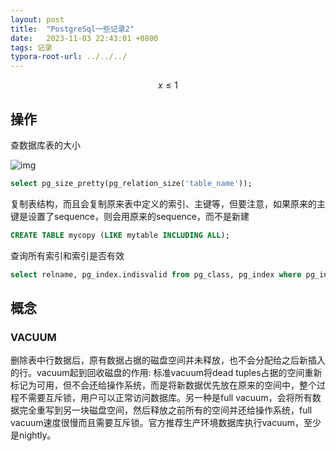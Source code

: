 ```yaml
---
layout: post
title:  "PostgreSql一些记录2"
date:   2023-11-03 22:43:01 +0800
tags: 记录
typora-root-url: ../../../
---
```






$$x \le 1$$

## 操作

查数据库表的大小

![img](https://i.stack.imgur.com/aeous.png)

```sql
select pg_size_pretty(pg_relation_size('table_name'));
```

复制表结构，而且会复制原来表中定义的索引、主键等，但要注意，如果原来的主键是设置了sequence，则会用原来的sequence，而不是新建

```sql
CREATE TABLE mycopy (LIKE mytable INCLUDING ALL);
```

查询所有索引和索引是否有效

```sql
select relname, pg_index.indisvalid from pg_class, pg_index where pg_index.indexrelid = pg_class.oid
```



## 概念

### VACUUM

删除表中行数据后，原有数据占据的磁盘空间并未释放，也不会分配给之后新插入的行。vacuum起到回收磁盘的作用: 标准vacuum将dead tuples占据的空间重新标记为可用，但不会还给操作系统，而是将新数据优先放在原来的空间中，整个过程不需要互斥锁，用户可以正常访问数据库。另一种是full vacuum，会将所有数据完全重写到另一块磁盘空间，然后释放之前所有的空间并还给操作系统，full vacuum速度很慢而且需要互斥锁。官方推荐生产环境数据库执行vacuum，至少是nightly。
